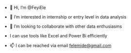 - 👋 Hi, I’m @FeyiEle
- 👀 I’m interested in internship or entry level in data analysis

- 💞️ I’m looking to collaborate with other data enthusiasms 
-  I can use tools like Excel and Power Bi efficiently
- 📫 I can be reached via email felemide@gmail.com

<!---
FeyiEle/FeyiEle is a ✨ special ✨ repository because its `README.md` (this file) appears on your GitHub profile.
You can click the Preview link to take a look at your changes.
--->
